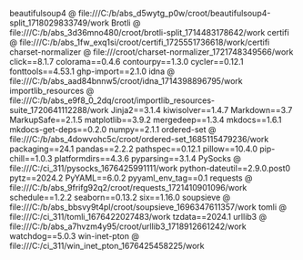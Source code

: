 beautifulsoup4 @ file:///C:/b/abs_d5wytg_p0w/croot/beautifulsoup4-split_1718029833749/work
Brotli @ file:///C:/b/abs_3d36mno480/croot/brotli-split_1714483178642/work
certifi @ file:///C:/b/abs_1fw_exq1si/croot/certifi_1725551736618/work/certifi
charset-normalizer @ file:///croot/charset-normalizer_1721748349566/work
click==8.1.7
colorama==0.4.6
contourpy==1.3.0
cycler==0.12.1
fonttools==4.53.1
ghp-import==2.1.0
idna @ file:///C:/b/abs_aad84bnnw5/croot/idna_1714398896795/work
importlib_resources @ file:///C:/b/abs_e9f8_0_2dq/croot/importlib_resources-suite_1720641112288/work
Jinja2==3.1.4
kiwisolver==1.4.7
Markdown==3.7
MarkupSafe==2.1.5
matplotlib==3.9.2
mergedeep==1.3.4
mkdocs==1.6.1
mkdocs-get-deps==0.2.0
numpy==2.1.1
ordered-set @ file:///C:/b/abs_4dowvohc5c/croot/ordered-set_1685115479236/work
packaging==24.1
pandas==2.2.2
pathspec==0.12.1
pillow==10.4.0
pip-chill==1.0.3
platformdirs==4.3.6
pyparsing==3.1.4
PySocks @ file:///C:/ci_311/pysocks_1676425991111/work
python-dateutil==2.9.0.post0
pytz==2024.2
PyYAML==6.0.2
pyyaml_env_tag==0.1
requests @ file:///C:/b/abs_9frifg92q2/croot/requests_1721410901096/work
schedule==1.2.2
seaborn==0.13.2
six==1.16.0
soupsieve @ file:///C:/b/abs_bbsvy9t4pl/croot/soupsieve_1696347611357/work
tomli @ file:///C:/ci_311/tomli_1676422027483/work
tzdata==2024.1
urllib3 @ file:///C:/b/abs_a7hvzm4y95/croot/urllib3_1718912661242/work
watchdog==5.0.3
win-inet-pton @ file:///C:/ci_311/win_inet_pton_1676425458225/work
